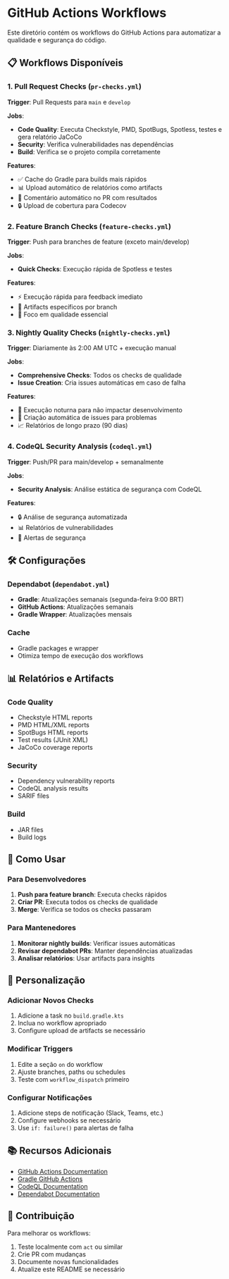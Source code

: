 # GitHub Actions Workflows

Este diretório contém os workflows do GitHub Actions para automatizar a qualidade e segurança do código.

## 📋 Workflows Disponíveis

### 1. **Pull Request Checks** (`pr-checks.yml`)
**Trigger**: Pull Requests para `main` e `develop`

**Jobs**:
- **Code Quality**: Executa Checkstyle, PMD, SpotBugs, Spotless, testes e gera relatório JaCoCo
- **Security**: Verifica vulnerabilidades nas dependências
- **Build**: Verifica se o projeto compila corretamente

**Features**:
- ✅ Cache do Gradle para builds mais rápidos
- 📊 Upload automático de relatórios como artifacts
- 💬 Comentário automático no PR com resultados
- 🔒 Upload de cobertura para Codecov

### 2. **Feature Branch Checks** (`feature-checks.yml`)
**Trigger**: Push para branches de feature (exceto main/develop)

**Jobs**:
- **Quick Checks**: Execução rápida de Spotless e testes

**Features**:
- ⚡ Execução rápida para feedback imediato
- 📁 Artifacts específicos por branch
- 🎯 Foco em qualidade essencial

### 3. **Nightly Quality Checks** (`nightly-checks.yml`)
**Trigger**: Diariamente às 2:00 AM UTC + execução manual

**Jobs**:
- **Comprehensive Checks**: Todos os checks de qualidade
- **Issue Creation**: Cria issues automáticas em caso de falha

**Features**:
- 🌙 Execução noturna para não impactar desenvolvimento
- 🚨 Criação automática de issues para problemas
- 📈 Relatórios de longo prazo (90 dias)

### 4. **CodeQL Security Analysis** (`codeql.yml`)
**Trigger**: Push/PR para main/develop + semanalmente

**Jobs**:
- **Security Analysis**: Análise estática de segurança com CodeQL

**Features**:
- 🔒 Análise de segurança automatizada
- 📊 Relatórios de vulnerabilidades
- 🚨 Alertas de segurança

## 🛠️ Configurações

### Dependabot (`dependabot.yml`)
- **Gradle**: Atualizações semanais (segunda-feira 9:00 BRT)
- **GitHub Actions**: Atualizações semanais
- **Gradle Wrapper**: Atualizações mensais

### Cache
- Gradle packages e wrapper
- Otimiza tempo de execução dos workflows

## 📊 Relatórios e Artifacts

### Code Quality
- Checkstyle HTML reports
- PMD HTML/XML reports  
- SpotBugs HTML reports
- Test results (JUnit XML)
- JaCoCo coverage reports

### Security
- Dependency vulnerability reports
- CodeQL analysis results
- SARIF files

### Build
- JAR files
- Build logs

## 🚀 Como Usar

### Para Desenvolvedores
1. **Push para feature branch**: Executa checks rápidos
2. **Criar PR**: Executa todos os checks de qualidade
3. **Merge**: Verifica se todos os checks passaram

### Para Mantenedores
1. **Monitorar nightly builds**: Verificar issues automáticas
2. **Revisar dependabot PRs**: Manter dependências atualizadas
3. **Analisar relatórios**: Usar artifacts para insights

## 🔧 Personalização

### Adicionar Novos Checks
1. Adicione a task no `build.gradle.kts`
2. Inclua no workflow apropriado
3. Configure upload de artifacts se necessário

### Modificar Triggers
1. Edite a seção `on` do workflow
2. Ajuste branches, paths ou schedules
3. Teste com `workflow_dispatch` primeiro

### Configurar Notificações
1. Adicione steps de notificação (Slack, Teams, etc.)
2. Configure webhooks se necessário
3. Use `if: failure()` para alertas de falha

## 📚 Recursos Adicionais

- [GitHub Actions Documentation](https://docs.github.com/en/actions)
- [Gradle GitHub Actions](https://github.com/gradle/gradle-build-action)
- [CodeQL Documentation](https://codeql.github.com/docs/)
- [Dependabot Documentation](https://docs.github.com/en/code-security/dependabot)

## 🤝 Contribuição

Para melhorar os workflows:
1. Teste localmente com `act` ou similar
2. Crie PR com mudanças
3. Documente novas funcionalidades
4. Atualize este README se necessário
